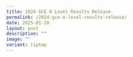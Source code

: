 ```yaml
---
title: 2024 GCE O Level Results Release
permalink: /2024-gce-o-level-results-release/
date: 2025-01-10
layout: post
description: ""
image: ""
variant: tiptap
---
```

